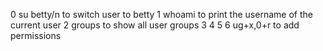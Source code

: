 0	su betty/n to switch user to betty
1	whoami to print the username of the current user
2	groups to show all user groups
3
4
5
6	ug+x,0+r to add permissions
